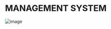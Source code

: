 # MANAGEMENT SYSTEM
![image](https://user-images.githubusercontent.com/85553801/168041311-5e22461f-bffc-4ace-8359-185f73d40c53.png)
